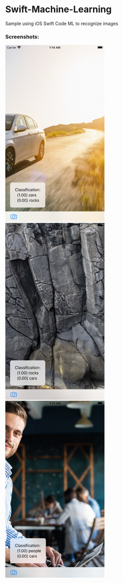 # Swift-Machine-Learning
Sample using iOS Swift Code ML to recognize images

   ### Screenshots:
    
<img src="https://github.com/kassemitani/Swift-Machine-Learning/raw/master/screenshot1.png" height="555" /><img src="https://github.com/kassemitani/Swift-Machine-Learning/raw/master/screenshot2.png"  height="555" /><img src="https://github.com/kassemitani/Swift-Machine-Learning/raw/master/screenshot3.png"  height="555" />
